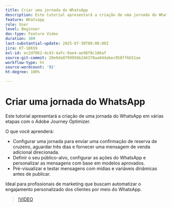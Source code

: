 ```yaml
---
title: Criar uma jornada do WhatsApp
description: Este tutorial apresentará a criação de uma jornada do WhatsApp em várias etapas com o Adobe Journey Optimizer.
feature: Whatsapp
role: User
level: Beginner
doc-type: Feature Video
duration: 309
last-substantial-update: 2025-07-30T00:00:00Z
jira: KT-18659
exl-id: ec2df062-4c43-4afc-9ae4-ae98f8c106af
source-git-commit: 20e0da0799956b246370aa04dabec958ff6b51ae
workflow-type: ht
source-wordcount: '92'
ht-degree: 100%

---
```


# Criar uma jornada do WhatsApp

Este tutorial apresentará a criação de uma jornada do WhatsApp em várias etapas com o Adobe Journey Optimizer.

O que você aprenderá:

* Configurar uma jornada para enviar uma confirmação de reserva de cruzeiro, aguardar três dias e fornecer uma mensagem de venda adicional direcionada.
* Definir o seu público-alvo, configurar as ações do WhatsApp e personalizar as mensagens com base em modelos aprovados.
* Pré-visualizar e testar mensagens com mídias e variáveis dinâmicas antes de publicar.

Ideal para profissionais de marketing que buscam automatizar o engajamento personalizado dos clientes por meio do WhatsApp.

>[!VIDEO](https://video.tv.adobe.com/v/3470282/?learn=on&enablevpops)
